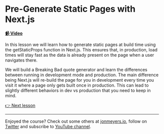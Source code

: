 # Pre-Generate Static Pages with Next.js

**[📹 Video](https://egghead.io/lessons/next-js-pre-generate-static-pages-with-next-js)**

In this lesson we will learn how to generate static pages at build time using the getStaticProps function in Next.js. This ensures that, in production, load times will stay fast as the data is already present on the page when a user navigates there.

We will build a Breaking Bad quote generator and learn the differences between running in development mode and production. The main difference being Next.js will re-build the page for you in development every time you visit it where a page only gets built once in production. This can lead to slightly different behaviors in dev vs production that you need to keep in mind.

[👉 Next lesson](/02-request-page-data)

---

Enjoyed the course? Check out some others at [jonmeyers.io](https://jonmeyers.io/courses), follow on [Twitter](https://twitter.com/_dijonmusters) and subscribe to [YouTube channel](https://www.youtube.com/channel/UCPitAIwktfCfcMR4kDWebDQ).
